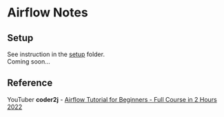 # Airflow Notes

## Setup
See instruction in the [setup](/setup) folder. <br>
Coming soon...


## Reference
YouTuber <b>coder2j</b> - <a href="https://www.youtube.com/watch?v=K9AnJ9_ZAXE">Airflow Tutorial for Beginners - Full Course in 2 Hours 2022</a>